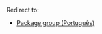 Redirect to:

*   [Package group (Português)](/index.php/Package_group_(Portugu%C3%AAs) "Package group (Português)")